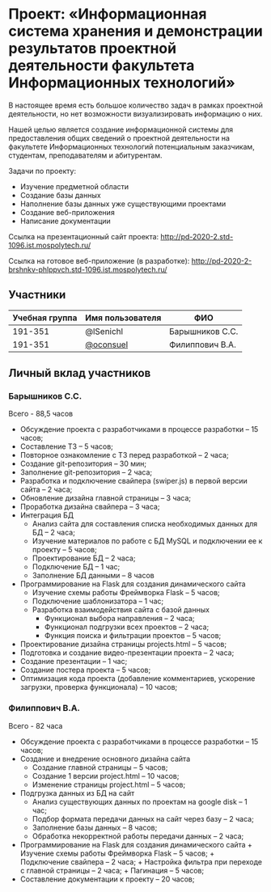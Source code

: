 # Проект: «Информационная система хранения и демонстрации результатов проектной деятельности факультета Информационных технологий»

В настоящее время есть большое количество задач в рамках проектной деятельности, но нет возможности визуализировать информацию о них. 

Нашей целью является создание информационной системы для предоставления общих сведений о проектной деятельности на факультете Информационных технологий потенциальным заказчикам, студентам, преподавателям и абитурентам.

Задачи по проекту:
- Изучение предметной области
- Создание базы данных
- Наполнение базы данных уже существующими проектами
- Создание веб-приложения
- Написание документации

Ссылка на презентационный сайт проекта: http://pd-2020-2.std-1096.ist.mospolytech.ru/

Ссылка на готовое веб-приложение (в разработке): http://pd-2020-2-brshnkv-phlppvch.std-1096.ist.mospolytech.ru/

## Участники

| Учебная группа | Имя пользователя | ФИО                      |
|----------------|------------------|--------------------------|
| 191-351        | @lSenichl        | Барышников С.С.          |
| 191-351        | [@oconsuel](https://github.com/oconsuel)        | Филиппович В.А.          |

## Личный вклад участников

### Барышников С.С.

Всего - 88,5 часов

-	Обсуждение проекта с разработчиками в процессе разработки – 15 часов;
-	Составление ТЗ – 5 часов;
-	Повторное ознакомление с ТЗ перед разработкой – 2 часа;
-	Создание git-репозитория – 30 мин;
-	Заполнение git-репозитория – 2 часа;
-	Разработка и подключение свайпера (swiper.js) в первой версии сайта – 2 часа;
-	Обновление дизайна главной страницы – 3 часа;
-	Проработка дизайна свайпера – 3 часа;
-	Интеграция БД
    +	Анализ сайта для составления списка необходимых данных для БД – 2 часа;
    +	Изучение материалов по работе с БД MySQL и подключении ее к проекту – 5 часов;
    +	Проектирование БД – 2 часа; 
    +	Подключение БД – 1 час;
    +	Заполнение БД данными – 8 часов
-	Программирование на Flask для создания динамического сайта
    +	Изучение схемы работы Фреймворка Flask – 5 часов;
    +	Подключение шаблонизатора – 1 час;
    +	Разработка взаимодействия сайта с базой данных
        +	Функционал выбора направления – 2 часа;
        +	Функционал подгрузки всех проектов – 2 часа;
        +	Функция поиска и фильтрации проектов – 5 часов;
-	Проектирование дизайна страницы projects.html – 5 часов;
-	Подготовка и создание видео-презентации проекта – 2 часа;
-	Создание презентации – 1 час;
-	Создание постера проекта – 5 часов;
-	Оптимизация кода проекта (добавление комментариев, ускорение загрузки, проверка функционала) – 10 часов;


### Филиппович В.А.

Всего - 82 часа

-	Обсуждение проекта с разработчиками в процессе разработки – 15 часов;
-	Создание и внедрение основного дизайна сайта
    +	Создание главной страницы – 5 часов;
    +	Создание 1 версии project.html – 10 часов;
    +	Изменение страницы project.html – 5 часов;
-	Подгрузка данных из БД на сайт
    +	Анализ существующих данных по проектам на google disk – 1 час;
    +	Подбор формата передачи данных на сайт через базу – 2 часа;
    +	Заполнение базы данных – 8 часов;
    +	Обработка некорректной работы передачи данных – 2 часа;
-	 Программирование на Flask для создания динамического сайта
    +	Изучение схемы работы Фреймворка Flask – 5 часов;
    +	Подключение свайпера – 2 часа;
    +	Настройка фильтра при переходе с главной страницы – 2 часа;
    +	Пагинация – 5 часов;
-	Составление документации к проекту – 20 часов;


